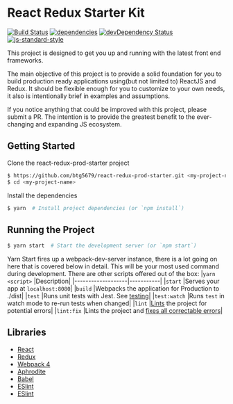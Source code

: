# React Redux Starter Kit

[![Build Status](https://travis-ci.org/btg5679/react-redux-prod-starter.svg?branch=master)](https://travis-ci.org/btg5679/react-redux-prod-starter?branch=master)
[![dependencies](https://david-dm.org/btg5679/react-redux-prod-starter.svg)](https://david-dm.org/btg5679/react-redux-prod-starter)
[![devDependency Status](https://david-dm.org/btg5679/react-redux-prod-starter/dev-status.svg)](https://david-dm.org/btg5679/react-redux-prod-starter#info=devDependencies)
[![js-standard-style](https://img.shields.io/badge/code%20style-standard-brightgreen.svg)](http://standardjs.com/)

This project is designed to get you up and running with the latest front end frameworks.

The main objective of this project is to provide a solid foundation for you to build production ready applications using(but not limited to) ReactJS and Redux.  It should be flexible enough for you to customize to your own needs, it also is intentionally brief in examples and assumptions.

If you notice anything that could be improved with this project, please submit a PR.  The intention is to provide the greatest benefit to the ever-changing and expanding JS ecosystem.

## Getting Started
Clone the react-redux-prod-starter project
```bash
$ https://github.com/btg5679/react-redux-prod-starter.git <my-project-name>
$ cd <my-project-name>
```
Install the dependencies
```bash
$ yarn  # Install project dependencies (or `npm install`)
```

## Running the Project
```bash
$ yarn start  # Start the development server (or `npm start`)
```
Yarn Start fires up a webpack-dev-server instance, there is a lot going on here that is covered below in detail.  This will be your most used command during development.  There are other scripts offered out of the box:
|`yarn <script>`    |Description|
|-------------------|-----------|
|`start`            |Serves your app at `localhost:8080`|
|`build`            |Webpacks the application for Production to ./dist|
|`test`             |Runs unit tests with Jest. See [testing](#testing)|
|`test:watch`       |Runs `test` in watch mode to re-run tests when changed|
|`lint`             |[Lints](http://stackoverflow.com/questions/8503559/what-is-linting) the project for potential errors|
|`lint:fix`         |Lints the project and [fixes all correctable errors](http://eslint.org/docs/user-guide/command-line-interface.html#fix)|

## Libraries
* [React](#react)
* [Redux](#redux)
* [Webpack 4](#webpack)
* [Aphrodite](#aphrodite)
* [Babel](#babel)
* [ESlint](#eslint)
* [ESlint](#eslint)


